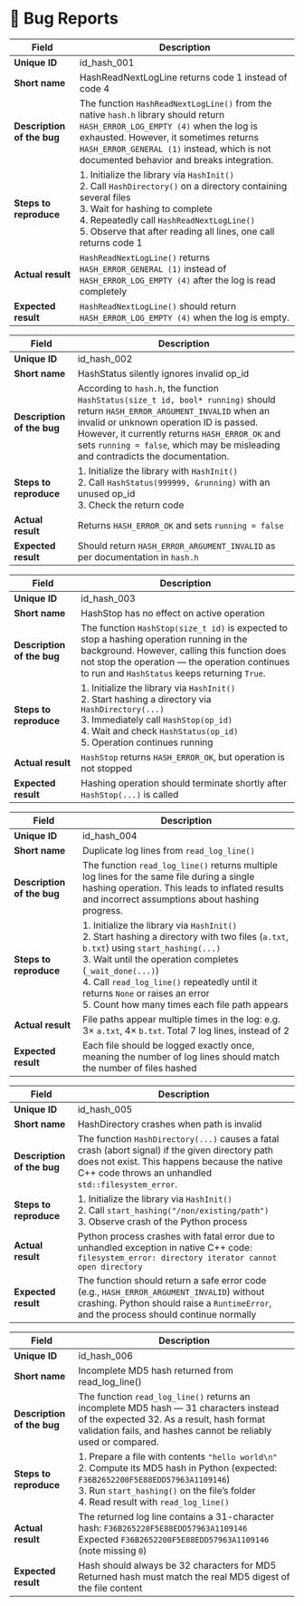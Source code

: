 # 🐞 Bug Reports

| Field | Description                                                                                                                                                                                                                                                          |
|-------|----------------------------------------------------------------------------------------------------------------------------------------------------------------------------------------------------------------------------------------------------------------------|
| **Unique ID** | id_hash_001                                                                                                                                                                                                                                                          |
| **Short name** | HashReadNextLogLine returns code 1 instead of code 4                                                                                                                                                                                                                 |
| **Description of the bug** | The function `HashReadNextLogLine()` from the native `hash.h` library should return `HASH_ERROR_LOG_EMPTY (4)` when the log is exhausted. However, it sometimes returns `HASH_ERROR_GENERAL (1)` instead, which is not documented behavior and breaks integration.   |
| **Steps to reproduce** | 1. Initialize the library via `HashInit()`<br>2. Call `HashDirectory()` on a directory containing several files<br>3. Wait for hashing to complete<br>4. Repeatedly call `HashReadNextLogLine()`<br>5. Observe that after reading all lines, one call returns code 1 |
| **Actual result** | `HashReadNextLogLine()` returns `HASH_ERROR_GENERAL (1)` instead of `HASH_ERROR_LOG_EMPTY (4)` after the log is read completely                                                                                                                                      |
| **Expected result** | `HashReadNextLogLine()` should return `HASH_ERROR_LOG_EMPTY (4)` when the log is empty.                                                                                                                                                                              |


| Field | Description                                                                                                                                                                                                                                                                                                   |
|-------|---------------------------------------------------------------------------------------------------------------------------------------------------------------------------------------------------------------------------------------------------------------------------------------------------------------|
| **Unique ID** | id_hash_002                                                                                                                                                                                                                                                                                                   |
| **Short name** | HashStatus silently ignores invalid op_id                                                                                                                                                                                                                                                                     |
| **Description of the bug** | According to `hash.h`, the function `HashStatus(size_t id, bool* running)` should return `HASH_ERROR_ARGUMENT_INVALID` when an invalid or unknown operation ID is passed. However, it currently returns `HASH_ERROR_OK` and sets `running = false`, which may be misleading and contradicts the documentation. |
| **Steps to reproduce** | 1. Initialize the library with `HashInit()`<br>2. Call `HashStatus(999999, &running)` with an unused op_id<br>3. Check the return code                                                                                                                                                                        |
| **Actual result** | Returns `HASH_ERROR_OK` and sets `running = false`                                                                                                                                                                                                                                                            |
| **Expected result** | Should return `HASH_ERROR_ARGUMENT_INVALID` as per documentation in `hash.h`                                                                                                                                                                                                                                  |

| Field | Description                                                                                                                                                                                                                                |
|-------|--------------------------------------------------------------------------------------------------------------------------------------------------------------------------------------------------------------------------------------------|
| **Unique ID** | id_hash_003                                                                                                                                                                                                                                |
| **Short name** | HashStop has no effect on active operation                                                                                                                                                                                                 |
| **Description of the bug** | The function `HashStop(size_t id)` is expected to stop a hashing operation running in the background. However, calling this function does not stop the operation — the operation continues to run and `HashStatus` keeps returning `True`. |
| **Steps to reproduce** | 1. Initialize the library via `HashInit()`<br>2. Start hashing a directory via `HashDirectory(...)`<br>3. Immediately call `HashStop(op_id)`<br>4. Wait and check `HashStatus(op_id)`<br>5. Operation continues running                    |
| **Actual result** | `HashStop` returns `HASH_ERROR_OK`, but operation is not stopped                                                                                                                                                                           |
| **Expected result** | Hashing operation should terminate shortly after `HashStop(...)` is called                                                                                                                                                                 |

| **Field**              | **Description**                                                                                                                                                                                                                                                                         |
|------------------------|-----------------------------------------------------------------------------------------------------------------------------------------------------------------------------------------------------------------------------------------------------------------------------------------|
| **Unique ID**          | id_hash_004                                                                                                                                                                                                                                                                             |
| **Short name**         | Duplicate log lines from `read_log_line()`                                                                                                                                                                                                                                              |
| **Description of the bug** | The function `read_log_line()` returns multiple log lines for the same file during a single hashing operation. This leads to inflated results and incorrect assumptions about hashing progress.                                                                  |
| **Steps to reproduce** | 1. Initialize the library via `HashInit()`<br>2. Start hashing a directory with two files (`a.txt`, `b.txt`) using `start_hashing(...)`<br>3. Wait until the operation completes (`_wait_done(...)`)<br>4. Call `read_log_line()` repeatedly until it returns `None` or raises an error<br>5. Count how many times each file path appears |
| **Actual result**      | File paths appear multiple times in the log: e.g. 3× `a.txt`, 4× `b.txt`. Total 7 log lines, instead of 2                                                                                                                                                                               |
| **Expected result**    | Each file should be logged exactly once, meaning the number of log lines should match the number of files hashed                                                                                                                                                                       |

| **Field**              | **Description**                                                                                                                                                                                                                              |
|------------------------|----------------------------------------------------------------------------------------------------------------------------------------------------------------------------------------------------------------------------------------------|
| **Unique ID**          | id_hash_005                                                                                                                                                                                                                                  |
| **Short name**         | HashDirectory crashes when path is invalid                                                                                                                                                                                                  |
| **Description of the bug** | The function `HashDirectory(...)` causes a fatal crash (abort signal) if the given directory path does not exist. This happens because the native C++ code throws an unhandled `std::filesystem_error`.                                   |
| **Steps to reproduce** | 1. Initialize the library via `HashInit()`<br>2. Call `start_hashing("/non/existing/path")`<br>3. Observe crash of the Python process                                                                                                         |
| **Actual result**      | Python process crashes with fatal error due to unhandled exception in native C++ code: `filesystem_error: directory iterator cannot open directory`                                                                                         |
| **Expected result**    | The function should return a safe error code (e.g., `HASH_ERROR_ARGUMENT_INVALID`) without crashing. Python should raise a `RuntimeError`, and the process should continue normally                                                        |

| **Field**              | **Description**                                                                                                                                                                                                                      |
|------------------------|--------------------------------------------------------------------------------------------------------------------------------------------------------------------------------------------------------------------------------------|
| **Unique ID**          | id_hash_006                                                                                                                                                                                                                          |
| **Short name**         | Incomplete MD5 hash returned from read_log_line()                                                                                                                                                                                   |
| **Description of the bug** | The function `read_log_line()` returns an incomplete MD5 hash — 31 characters instead of the expected 32. As a result, hash format validation fails, and hashes cannot be reliably used or compared.                          |
| **Steps to reproduce** | 1. Prepare a file with contents `"hello world\n"`<br>2. Compute its MD5 hash in Python (expected: `F36B2652200F5E88EDD57963A1109146`)<br>3. Run `start_hashing()` on the file’s folder<br>4. Read result with `read_log_line()`       |
| **Actual result**      | The returned log line contains a 31-character hash: `F36B265220F5E88EDD57963A1109146`<br>Expected `F36B2652200F5E88EDD57963A1109146` (note missing `0`)                                                                            |
| **Expected result**    | Hash should always be 32 characters for MD5<br>Returned hash must match the real MD5 digest of the file content                                                                                                                     |